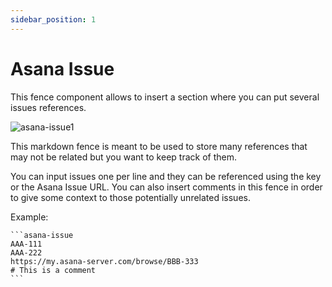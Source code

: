 ```yaml
---
sidebar_position: 1
---
```

# Asana Issue

This fence component allows to insert a section where you can put several issues references.

![asana-issue1](/img/asana-issue1.png)


This markdown fence is meant to be used to store many references that may not be related but you want to keep track of them.

You can input issues one per line and they can be referenced using the key or the Asana Issue URL.
You can also insert comments in this fence in order to give some context to those potentially unrelated issues.

Example:
````
```asana-issue
AAA-111
AAA-222
https://my.asana-server.com/browse/BBB-333
# This is a comment
```
````

